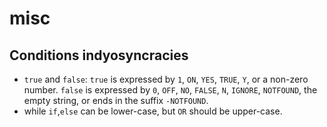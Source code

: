 # misc

## Conditions indyosyncracies

* `true` and `false`: `true` is expressed by `1`, `ON`, `YES`, `TRUE`, `Y`, or a non-zero number. `false` is expressed by `0`, `OFF`, `NO`, `FALSE`, `N`, `IGNORE`, `NOTFOUND`, the empty string, or ends in the suffix `-NOTFOUND`.
* while `if`,`else` can be lower-case, but `OR` should be upper-case.
